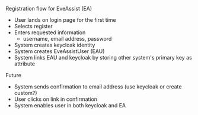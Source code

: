 Registration flow for EveAssist (EA)

- User lands on login page for the first time
- Selects register
- Enters requested information
    - username, email address, password
- System creates keycloak identity
- System creates EveAssistUser (EAU)
- System links EAU and keycloak by storing other system's primary key as attribute

Future

- System sends confirmation to email address (use keycloak or create custom?)
- User clicks on link in confirmation
- System enables user in both keycloak and EA

